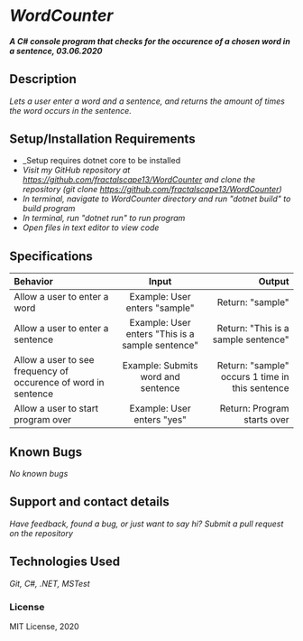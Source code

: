 # _WordCounter_

#### _A C# console program that checks for the occurence of a chosen word in a sentence, 03.06.2020_

## Description

_Lets a user enter a word and a sentence, and returns the amount of times the word occurs in the sentence._

## Setup/Installation Requirements

* _Setup requires dotnet core to be installed
* _Visit my GitHub repository at https://github.com/fractalscape13/WordCounter and clone the repository (git clone https://github.com/fractalscape13/WordCounter)_
* _In terminal, navigate to WordCounter directory and run "dotnet build" to build program_
* _In terminal, run "dotnet run" to run program_
* _Open files in text editor to view code_

## Specifications


| Behavior       | Input    | Output     |
| :------------- | :----------: | -----------: |
| Allow a user to enter a word  | Example: User enters "sample"  | Return: "sample"  |
| Allow a user to enter a sentence  | Example: User enters "This is a sample sentence"  | Return: "This is a sample sentence"  |
| Allow a user to see frequency of occurence of word in sentence  | Example: Submits word and sentence  | Return: "sample" occurs 1 time in this sentence  |
| Allow a user to start program over  | Example: User enters "yes"  | Return: Program starts over  |


## Known Bugs

_No known bugs_

## Support and contact details

_Have feedback, found a bug, or just want to say hi? Submit a pull request on the repository_

## Technologies Used

_Git, C#, .NET, MSTest_

### License

MIT License, 2020